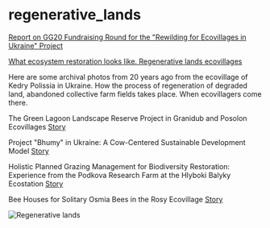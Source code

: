 # regenerative_lands

[Report on GG20 Fundraising Round for the "Rewilding for Ecovillages in Ukraine" Project](https://github.com/maxzalevski/regenerative_lands/issues/13)

[What ecosystem restoration looks like. Regenerative lands ecovillages](https://medium.com/@rodovidme/what-ecosystem-restoration-looks-like-regenerative-lands-ecovillages-879fda4b19d5)

Here are some archival photos from 20 years ago from the ecovillage of Kedry Polissia in Ukraine. How the process of regeneration of degraded land, abandoned collective farm fields takes place. When ecovillagers come there.

The Green Lagoon Landscape Reserve Project in Granidub and Posolon Ecovillages
[Story](https://github.com/maxzalevski/regenerative_lands/issues/14)

Project "Bhumy" in Ukraine: A Cow-Centered Sustainable Development Model
[Story](https://github.com/maxzalevski/regenerative_lands/issues/15)

Holistic Planned Grazing Management for Biodiversity Restoration: Experience from the Podkova Research Farm at the Hlyboki Balyky Ecostation
[Story](https://github.com/maxzalevski/regenerative_lands/issues/16)

Bee Houses for Solitary Osmia Bees in the Rosy Ecovillage
[Story](https://github.com/maxzalevski/regenerative_lands/issues/12)

![Regenerative lands](https://miro.medium.com/v2/resize:fit:1400/format:webp/1*UZeHxXCF4y63rkT2m86iyA.jpeg)
